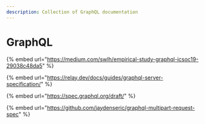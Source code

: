 ```yaml
---
description: Collection of GraphQL documentation
---
```


# GraphQL

{% embed url="https://medium.com/swlh/empirical-study-graphql-icsoc19-29038c48da5" %}

{% embed url="https://relay.dev/docs/guides/graphql-server-specification/" %}



{% embed url="https://spec.graphql.org/draft/" %}

{% embed url="https://github.com/jaydenseric/graphql-multipart-request-spec" %}



